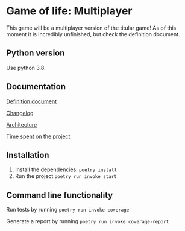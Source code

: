 # Game of life: Multiplayer
This game will be a multiplayer version of the titular game! As of this moment it is incredibly unfinished, but check the definition document.


## Python version 
Use python 3.8.

## Documentation
[Definition document](./documentation/definition.md) 


[Changelog](./documentation/changelog.md)


[Architecture](./documentation/architecture.md)


[Time spent on the project](./documentation/hours-spent.md)


## Installation

1. Install the dependencies:
`poetry install`
2. Run the project
`poetry run invoke start`

## Command line functionality
Run tests by running `poetry run invoke coverage`

Generate a report by running `poetry run invoke coverage-report`
